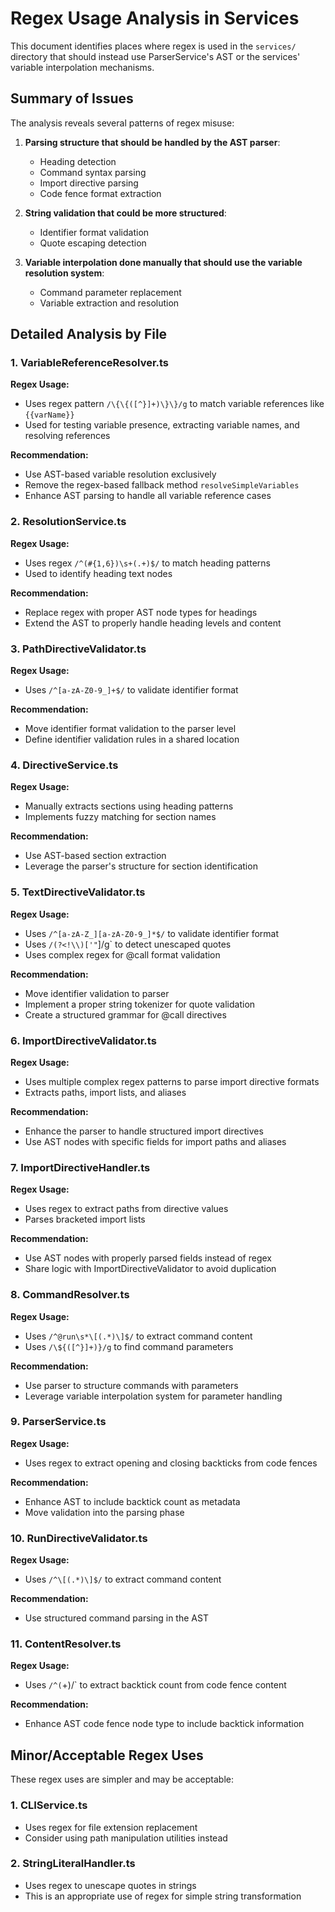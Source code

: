 # Regex Usage Analysis in Services

This document identifies places where regex is used in the `services/` directory that should instead use ParserService's AST or the services' variable interpolation mechanisms.

## Summary of Issues

The analysis reveals several patterns of regex misuse:

1. **Parsing structure that should be handled by the AST parser**: 
   - Heading detection
   - Command syntax parsing
   - Import directive parsing
   - Code fence format extraction

2. **String validation that could be more structured**:
   - Identifier format validation
   - Quote escaping detection

3. **Variable interpolation done manually that should use the variable resolution system**:
   - Command parameter replacement
   - Variable extraction and resolution

## Detailed Analysis by File

### 1. VariableReferenceResolver.ts

**Regex Usage:**
- Uses regex pattern `/\{\{([^}]+)\}\}/g` to match variable references like `{{varName}}`
- Used for testing variable presence, extracting variable names, and resolving references

**Recommendation:**
- Use AST-based variable resolution exclusively
- Remove the regex-based fallback method `resolveSimpleVariables`
- Enhance AST parsing to handle all variable reference cases

### 2. ResolutionService.ts

**Regex Usage:**
- Uses regex `/^(#{1,6})\s+(.+)$/` to match heading patterns
- Used to identify heading text nodes

**Recommendation:**
- Replace regex with proper AST node types for headings
- Extend the AST to properly handle heading levels and content

### 3. PathDirectiveValidator.ts

**Regex Usage:**
- Uses `/^[a-zA-Z0-9_]+$/` to validate identifier format

**Recommendation:**
- Move identifier format validation to the parser level
- Define identifier validation rules in a shared location

### 4. DirectiveService.ts

**Regex Usage:**
- Manually extracts sections using heading patterns
- Implements fuzzy matching for section names

**Recommendation:**
- Use AST-based section extraction
- Leverage the parser's structure for section identification

### 5. TextDirectiveValidator.ts

**Regex Usage:**
- Uses `/^[a-zA-Z_][a-zA-Z0-9_]*$/` to validate identifier format
- Uses `/(?<!\\)['"`]/g` to detect unescaped quotes
- Uses complex regex for @call format validation

**Recommendation:**
- Move identifier validation to parser
- Implement a proper string tokenizer for quote validation
- Create a structured grammar for @call directives

### 6. ImportDirectiveValidator.ts

**Regex Usage:**
- Uses multiple complex regex patterns to parse import directive formats
- Extracts paths, import lists, and aliases

**Recommendation:**
- Enhance the parser to handle structured import directives
- Use AST nodes with specific fields for import paths and aliases

### 7. ImportDirectiveHandler.ts

**Regex Usage:**
- Uses regex to extract paths from directive values
- Parses bracketed import lists

**Recommendation:**
- Use AST nodes with properly parsed fields instead of regex
- Share logic with ImportDirectiveValidator to avoid duplication

### 8. CommandResolver.ts

**Regex Usage:**
- Uses `/^@run\s*\[(.*)\]$/` to extract command content
- Uses `/\${([^}]+)}/g` to find command parameters

**Recommendation:**
- Use parser to structure commands with parameters
- Leverage variable interpolation system for parameter handling

### 9. ParserService.ts

**Regex Usage:**
- Uses regex to extract opening and closing backticks from code fences

**Recommendation:**
- Enhance AST to include backtick count as metadata
- Move validation into the parsing phase

### 10. RunDirectiveValidator.ts

**Regex Usage:**
- Uses `/^\[(.*)\]$/` to extract command content

**Recommendation:**
- Use structured command parsing in the AST

### 11. ContentResolver.ts

**Regex Usage:**
- Uses `/^(`+)/` to extract backtick count from code fence content

**Recommendation:**
- Enhance AST code fence node type to include backtick information

## Minor/Acceptable Regex Uses

These regex uses are simpler and may be acceptable:

### 1. CLIService.ts
- Uses regex for file extension replacement
- Consider using path manipulation utilities instead

### 2. StringLiteralHandler.ts
- Uses regex to unescape quotes in strings
- This is an appropriate use of regex for simple string transformation